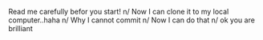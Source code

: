 Read me carefully befor you start! n/
Now I can clone it to my local computer..haha n/
Why I cannot commit n/
Now I can do that n/
ok you are brilliant